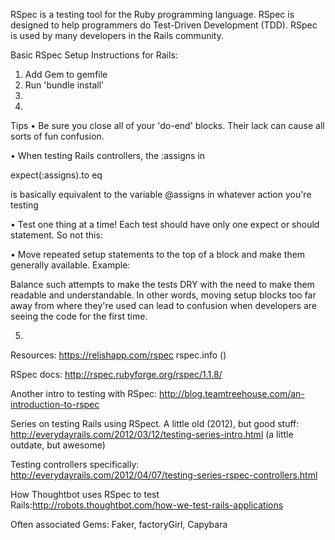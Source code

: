 RSpec is a testing tool for the Ruby programming language. RSpec is designed to help programmers do Test-Driven Development (TDD). RSpec is used by many developers in the Rails community.


Basic RSpec Setup Instructions for Rails:
1. Add Gem to gemfile
2. Run 'bundle install'
3.
4.


Tips
• Be sure you close all of your 'do-end' blocks. Their lack can cause all sorts of fun confusion.


• When testing Rails controllers, the :assigns in 

expect(:assigns).to eq <whatever>

is basically equivalent to the variable @assigns in whatever action you're testing


• Test one thing at a time! Each test should have only one expect or should statement. So not this:


• Move repeated setup statements to the top of a block and make them generally available. Example: 





Balance such attempts to make the tests DRY with the need to make them readable and understandable. In other words, moving setup blocks too far away from where they're used can lead to confusion when developers are seeing the code for the first time.

5. 













Resources:
https://relishapp.com/rspec
rspec.info ()

RSpec docs: http://rspec.rubyforge.org/rspec/1.1.8/

Another intro to testing with RSpec: http://blog.teamtreehouse.com/an-introduction-to-rspec


Series on testing Rails using RSpect. A little old (2012), but good stuff: http://everydayrails.com/2012/03/12/testing-series-intro.html (a little outdate, but awesome)

Testing controllers specifically:
http://everydayrails.com/2012/04/07/testing-series-rspec-controllers.html


How Thoughtbot uses RSpec to test Rails:http://robots.thoughtbot.com/how-we-test-rails-applications 


Often associated Gems: Faker, factoryGirl, Capybara
